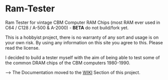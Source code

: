 # Ram-Tester
Ram Tester for vintage CBM Computer RAM Chips (most RAM ever used in C64 / C128 / A-500 & A-2000) - **BETA** do not build/fork yet.

This is a hobbyist project, there is no warranty of any sort and usage is on your own risk. By using any information on this site you agree to this. Please read the license.

I decided to build a tester myself with the aim of being able to test some of the common DRAM chips of the CBM computers 1980-1990.

--> The Documentation moved to the [WIKI](https://github.com/tops4u/Ram-Tester/wiki) Section of this project. 

